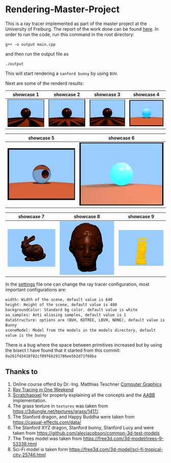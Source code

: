 # Rendering-Master-Project

This is a ray tracer implemented as part of the master project at the University of Freiburg. The report of the work done can be found <a href="/Report/report.pdf">here</a>. In order to run the code, run this command in the root directory:

```
g++ -o output main.cpp
```
and then run the output file as
```
./output
```
This will start rendering a `sanford bunny` by using `BVH`.

Next are some of the renderd results:

| showcase 1 | showcase 2 | showcase 3 | showcase 4 |
| --------  | ------------------- | --------------------- |---------------------|
| ![nature scene](/project/raytracer/images/texture_2.PNG)| ![textured spheres](/project/raytracer/images/texture_1.PNG)      | ![benchmark scene](/project/raytracer/images/texture_3.PNG) | ![showcase scene](/project/raytracer/images/spec_reflection.PNG) |

| showcase 5 | showcase 6|
| --------  | ------------------- |
| ![showcase scene](/project/raytracer/images/refraction__0_5.PNG) | ![showcase scene 3](/project/raytracer/images/multi_shadow_multi_spec.PNG) |

| showcase 7 | showcase 8 | showcase 9 |
| --------  | --------------- | ------------------- |
| ![analysis scene 1](/project/raytracer/images/bunny%20(2).PNG)| ![analysis scene 2](project/raytracer/images/igea.PNG)  | ![analysis scene 2](project/raytracer/images/buddah.PNG)  |



In the <a href="/project/raytracer/settings.h">settings</a> file one can change the ray tracer configuration, most important configurations are:

```
width: Width of the scene, default value is 640
height: Height of the scene, default value is 480
backgroundColor: Standard bg color. default value is white
aa_samples: Anti aliasing samples, default value is 1
dataStructure: options are (BVH, KDTREE, LBVH, NONE), default value is Bunny
sceneModel: Model from the models in the models directory, default value is the bunny
```

There is a bug where the space between primitives increased but by using the bisect I have found that it started from this commit: `0a261fd3418f82cf09f6b291786ee5b2d71f68ba`

## Thanks to
1. Online course offerd by Dr.-Ing. Matthias Teschner [Computer Graphics](https://cg.informatik.uni-freiburg.de/teaching.htm)
1. [Ray Tracing in One Weekend](https://raytracing.github.io/books/RayTracingInOneWeekend.html)
1. [Scratchapixel](https://www.scratchapixel.com/) for properly explaining all the concepts and the [AABB](https://www.scratchapixel.com/lessons/3d-basic-rendering/minimal-ray-tracer-rendering-simple-shapes/ray-box-intersection) implementation.
1. The grass texture in `textures` was taken from https://3djungle.net/textures/grass/1417/.
1. The Stanford dragon, and Happy Buddha were taken from https://casual-effects.com/data/
1. The Stanford XYZ dragon, Stanford bunny, Stanford Lucy and were taken from https://github.com/alecjacobson/common-3d-test-models
1. The Trees model was taken from https://free3d.com/3d-model/trees-9-53338.html
1. Sci-Fi model is taken form https://free3d.com/3d-model/sci-fi-tropical-city-25746.html 
